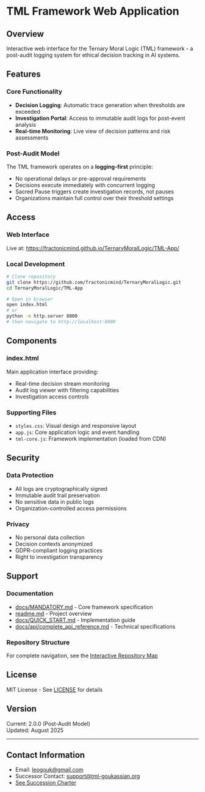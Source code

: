 # TML Framework Web Application

## Overview
Interactive web interface for the Ternary Moral Logic (TML) framework - a post-audit logging system for ethical decision tracking in AI systems.

## Features

### Core Functionality
- **Decision Logging**: Automatic trace generation when thresholds are exceeded
- **Investigation Portal**: Access to immutable audit logs for post-event analysis
- **Real-time Monitoring**: Live view of decision patterns and risk assessments

### Post-Audit Model
The TML framework operates on a **logging-first** principle:
- No operational delays or pre-approval requirements
- Decisions execute immediately with concurrent logging
- Sacred Pause triggers create investigation records, not pauses
- Organizations maintain full control over their threshold settings

## Access

### Web Interface
Live at: https://fractonicmind.github.io/TernaryMoralLogic/TML-App/

### Local Development
```bash
# Clone repository
git clone https://github.com/fractonicmind/TernaryMoralLogic.git
cd TernaryMoralLogic/TML-App

# Open in browser
open index.html
# or
python -m http.server 8000
# then navigate to http://localhost:8000
```

## Components

### index.html
Main application interface providing:
- Real-time decision stream monitoring
- Audit log viewer with filtering capabilities
- Investigation access controls

### Supporting Files
- `styles.css`: Visual design and responsive layout
- `app.js`: Core application logic and event handling
- `tml-core.js`: Framework implementation (loaded from CDN)

## Security

### Data Protection
- All logs are cryptographically signed
- Immutable audit trail preservation
- No sensitive data in public logs
- Organization-controlled access permissions

### Privacy
- No personal data collection
- Decision contexts anonymized
- GDPR-compliant logging practices
- Right to investigation transparency

## Support

### Documentation
- [docs/MANDATORY.md](../docs/MANDATORY.md) - Core framework specification
- [readme.md](../readme.md) - Project overview
- [docs/QUICK_START.md](../docs/QUICK_START.md) - Implementation guide
- [docs/api/complete_api_reference.md](../docs/api/complete_api_reference.md) - Technical specifications

### Repository Structure
For complete navigation, see the [Interactive Repository Map](https://fractonicmind.github.io/TernaryMoralLogic/repository-navigation.html)

## License
MIT License - See [LICENSE](../LICENSE) for details

## Version
Current: 2.0.0 (Post-Audit Model)  
Updated: August 2025

---

## Contact Information
- Email: leogouk@gmail.com 
- Successor Contact: support@tml-goukassian.org 
- [See Succession Charter](/TML-SUCCESSION-CHARTER.md)
